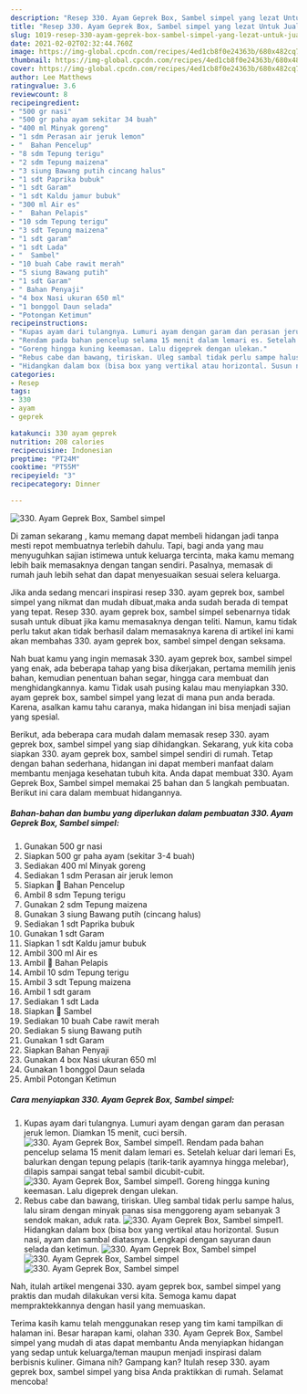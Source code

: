 ```yaml
---
description: "Resep 330. Ayam Geprek Box, Sambel simpel yang lezat Untuk Jualan"
title: "Resep 330. Ayam Geprek Box, Sambel simpel yang lezat Untuk Jualan"
slug: 1019-resep-330-ayam-geprek-box-sambel-simpel-yang-lezat-untuk-jualan
date: 2021-02-02T02:32:44.760Z
image: https://img-global.cpcdn.com/recipes/4ed1cb8f0e24363b/680x482cq70/330-ayam-geprek-box-sambel-simpel-foto-resep-utama.jpg
thumbnail: https://img-global.cpcdn.com/recipes/4ed1cb8f0e24363b/680x482cq70/330-ayam-geprek-box-sambel-simpel-foto-resep-utama.jpg
cover: https://img-global.cpcdn.com/recipes/4ed1cb8f0e24363b/680x482cq70/330-ayam-geprek-box-sambel-simpel-foto-resep-utama.jpg
author: Lee Matthews
ratingvalue: 3.6
reviewcount: 8
recipeingredient:
- "500 gr nasi"
- "500 gr paha ayam sekitar 34 buah"
- "400 ml Minyak goreng"
- "1 sdm Perasan air jeruk lemon"
- "  Bahan Pencelup"
- "8 sdm Tepung terigu"
- "2 sdm Tepung maizena"
- "3 siung Bawang putih cincang halus"
- "1 sdt Paprika bubuk"
- "1 sdt Garam"
- "1 sdt Kaldu jamur bubuk"
- "300 ml Air es"
- "  Bahan Pelapis"
- "10 sdm Tepung terigu"
- "3 sdt Tepung maizena"
- "1 sdt garam"
- "1 sdt Lada"
- "  Sambel"
- "10 buah Cabe rawit merah"
- "5 siung Bawang putih"
- "1 sdt Garam"
- " Bahan Penyaji"
- "4 box Nasi ukuran 650 ml"
- "1 bonggol Daun selada"
- "Potongan Ketimun"
recipeinstructions:
- "Kupas ayam dari tulangnya. Lumuri ayam dengan garam dan perasan jeruk lemon. Diamkan 15 menit, cuci bersih."
- "Rendam pada bahan pencelup selama 15 menit dalam lemari es. Setelah keluar dari lemari Es, balurkan dengan tepung pelapis (tarik-tarik ayamnya hingga melebar), dilapis sampai sangat tebal sambil dicubit-cubit."
- "Goreng hingga kuning keemasan. Lalu digeprek dengan ulekan."
- "Rebus cabe dan bawang, tiriskan. Uleg sambal tidak perlu sampe halus, lalu siram dengan minyak panas sisa menggoreng ayam sebanyak 3 sendok makan, aduk rata."
- "Hidangkan dalam box (bisa box yang vertikal atau horizontal. Susun nasi, ayam dan sambal diatasnya. Lengkapi dengan sayuran daun selada dan ketimun."
categories:
- Resep
tags:
- 330
- ayam
- geprek

katakunci: 330 ayam geprek 
nutrition: 208 calories
recipecuisine: Indonesian
preptime: "PT24M"
cooktime: "PT55M"
recipeyield: "3"
recipecategory: Dinner

---
```



![330. Ayam Geprek Box, Sambel simpel](https://img-global.cpcdn.com/recipes/4ed1cb8f0e24363b/680x482cq70/330-ayam-geprek-box-sambel-simpel-foto-resep-utama.jpg)

Di zaman  sekarang , kamu memang dapat membeli hidangan jadi tanpa mesti repot membuatnya terlebih dahulu. Tapi, bagi anda yang mau menyuguhkan sajian istimewa untuk keluarga tercinta, maka kamu memang lebih baik memasaknya dengan tangan sendiri. Pasalnya, memasak di rumah jauh lebih sehat dan dapat menyesuaikan sesuai selera keluarga.

Jika anda sedang mencari inspirasi resep 330. ayam geprek box, sambel simpel yang nikmat dan mudah dibuat,maka anda sudah berada di tempat yang tepat. Resep 330. ayam geprek box, sambel simpel  sebenarnya tidak susah untuk dibuat jika kamu memasaknya dengan teliti. Namun, kamu tidak perlu takut akan tidak berhasil dalam memasaknya 
karena di artikel ini kami akan membahas 330. ayam geprek box, sambel simpel dengan seksama.  



Nah buat kamu yang ingin memasak 330. ayam geprek box, sambel simpel yang enak, ada beberapa tahap yang bisa dikerjakan, pertama memilih jenis bahan, kemudian penentuan bahan segar, hingga cara membuat dan menghidangkannya. kamu Tidak usah pusing kalau mau menyiapkan 330. ayam geprek box, sambel simpel yang lezat di mana pun anda berada. Karena, asalkan kamu  tahu caranya, maka hidangan ini bisa menjadi sajian yang spesial.

Berikut, ada beberapa cara mudah dalam memasak resep 330. ayam geprek box, sambel simpel yang siap dihidangkan. Sekarang, yuk kita coba siapkan 330. ayam geprek box, sambel simpel sendiri di rumah. Tetap dengan bahan sederhana, hidangan ini dapat memberi manfaat dalam membantu menjaga kesehatan tubuh kita. Anda dapat membuat 330. Ayam Geprek Box, Sambel simpel memakai 25 bahan dan 5 langkah pembuatan. Berikut ini cara dalam membuat hidangannya.

<!--inarticleads1-->

##### Bahan-bahan dan bumbu yang diperlukan dalam pembuatan 330. Ayam Geprek Box, Sambel simpel:

1. Gunakan 500 gr nasi
1. Siapkan 500 gr paha ayam (sekitar 3-4 buah)
1. Sediakan 400 ml Minyak goreng
1. Sediakan 1 sdm Perasan air jeruk lemon
1. Siapkan  🌸 Bahan Pencelup
1. Ambil 8 sdm Tepung terigu
1. Gunakan 2 sdm Tepung maizena
1. Gunakan 3 siung Bawang putih (cincang halus)
1. Sediakan 1 sdt Paprika bubuk
1. Gunakan 1 sdt Garam
1. Siapkan 1 sdt Kaldu jamur bubuk
1. Ambil 300 ml Air es
1. Ambil  🌸 Bahan Pelapis
1. Ambil 10 sdm Tepung terigu
1. Ambil 3 sdt Tepung maizena
1. Ambil 1 sdt garam
1. Sediakan 1 sdt Lada
1. Siapkan  🌸 Sambel
1. Sediakan 10 buah Cabe rawit merah
1. Sediakan 5 siung Bawang putih
1. Gunakan 1 sdt Garam
1. Siapkan  Bahan Penyaji
1. Gunakan 4 box Nasi ukuran 650 ml
1. Gunakan 1 bonggol Daun selada
1. Ambil Potongan Ketimun




<!--inarticleads2-->

##### Cara menyiapkan 330. Ayam Geprek Box, Sambel simpel:

1. Kupas ayam dari tulangnya. Lumuri ayam dengan garam dan perasan jeruk lemon. Diamkan 15 menit, cuci bersih.
<img src="//assets-global.cpcdn.com/assets/icons/button_play-2c75c40dde080a61004c1f40b05d8f140eaff45d7e9e6481dc71c63d2e7c4909.png" alt="330. Ayam Geprek Box, Sambel simpel">1. Rendam pada bahan pencelup selama 15 menit dalam lemari es. Setelah keluar dari lemari Es, balurkan dengan tepung pelapis (tarik-tarik ayamnya hingga melebar), dilapis sampai sangat tebal sambil dicubit-cubit.
<img src="//assets-global.cpcdn.com/assets/icons/button_play-2c75c40dde080a61004c1f40b05d8f140eaff45d7e9e6481dc71c63d2e7c4909.png" alt="330. Ayam Geprek Box, Sambel simpel">1. Goreng hingga kuning keemasan. Lalu digeprek dengan ulekan.
1. Rebus cabe dan bawang, tiriskan. Uleg sambal tidak perlu sampe halus, lalu siram dengan minyak panas sisa menggoreng ayam sebanyak 3 sendok makan, aduk rata.
<img src="//assets-global.cpcdn.com/assets/icons/button_play-2c75c40dde080a61004c1f40b05d8f140eaff45d7e9e6481dc71c63d2e7c4909.png" alt="330. Ayam Geprek Box, Sambel simpel">1. Hidangkan dalam box (bisa box yang vertikal atau horizontal. Susun nasi, ayam dan sambal diatasnya. Lengkapi dengan sayuran daun selada dan ketimun.
<img src="//assets-global.cpcdn.com/assets/icons/button_play-2c75c40dde080a61004c1f40b05d8f140eaff45d7e9e6481dc71c63d2e7c4909.png" alt="330. Ayam Geprek Box, Sambel simpel"><img src="//assets-global.cpcdn.com/assets/icons/button_play-2c75c40dde080a61004c1f40b05d8f140eaff45d7e9e6481dc71c63d2e7c4909.png" alt="330. Ayam Geprek Box, Sambel simpel"><img src="//assets-global.cpcdn.com/assets/icons/button_play-2c75c40dde080a61004c1f40b05d8f140eaff45d7e9e6481dc71c63d2e7c4909.png" alt="330. Ayam Geprek Box, Sambel simpel">



Nah, itulah artikel mengenai  330. ayam geprek box, sambel simpel  yang praktis dan mudah dilakukan versi kita. Semoga kamu dapat mempraktekkannya dengan hasil yang memuaskan. 

Terima kasih kamu telah menggunakan resep yang tim kami tampilkan di halaman ini. Besar harapan kami, olahan  330. Ayam Geprek Box, Sambel simpel yang mudah di atas dapat membantu Anda menyiapkan hidangan yang sedap untuk keluarga/teman maupun menjadi inspirasi dalam berbisnis kuliner. Gimana nih? Gampang kan? Itulah resep 330. ayam geprek box, sambel simpel yang bisa Anda praktikkan di rumah. Selamat mencoba!

